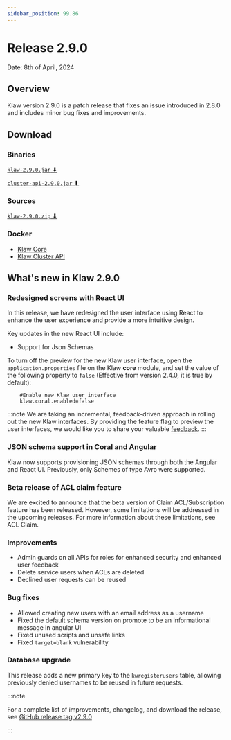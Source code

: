 ```yaml
---
sidebar_position: 99.86
---
```


# Release 2.9.0

Date: 8th of April, 2024

## Overview

Klaw version 2.9.0 is a patch release that fixes an issue introduced in 2.8.0 and includes minor bug fixes and improvements.

## Download

### Binaries

[`klaw-2.9.0.jar` ⬇︎](https://github.com/Aiven-Open/klaw/releases/download/v2.9.0/klaw-2.9.0.jar)

[`cluster-api-2.9.0.jar` ⬇](https://github.com/Aiven-Open/klaw/releases/download/v2.9.0/cluster-api-2.9.0.jar)

### Sources

[`klaw-2.9.0.zip` ⬇](https://github.com/Aiven-Open/klaw/archive/refs/tags/v2.9.0.zip)

### Docker

- [Klaw Core](https://hub.docker.com/r/aivenoy/klaw-core)
- [Klaw Cluster API](https://hub.docker.com/r/aivenoy/klaw-cluster-api)

## What's new in Klaw 2.9.0

### Redesigned screens with React UI

In this release, we have redesigned the user interface using React to enhance the user experience and provide a more intuitive design.

Key updates in the new React UI include:

- Support for Json Schemas

To turn off the preview for the new Klaw user interface, open the
`application.properties` file on the Klaw **core** module, and set the
value of the following property to `false` (Effective from version 2.4.0, it
is true by default):

```properties
    #Enable new Klaw user interface
    klaw.coral.enabled=false
```

:::note
We are taking an incremental, feedback-driven approach in rolling out
the new Klaw interfaces. By providing the feature flag to preview the user
interfaces, we would like you to share your valuable
[feedback](https://github.com/aiven/klaw/issues/new?assignees=&labels=&template=03_feature.md).
:::

### JSON schema support in Coral and Angular

Klaw now supports provisioning JSON schemas through both the Angular and React UI. Previously, only Schemes of type Avro were supported.

### Beta release of ACL claim feature

We are excited to announce that the beta version of Claim ACL/Subscription feature has been released. However, some limitations will be addressed in the upcoming releases. For more information about these limitations, see ACL Claim.

### Improvements

- Admin guards on all APIs for roles for enhanced security and enhanced user feedback
- Delete service users when ACLs are deleted
- Declined user requests can be reused

### Bug fixes

- Allowed creating new users with an email address as a username
- Fixed the default schema version on promote to be an informational message in angular UI
- Fixed unused scripts and unsafe links
- Fixed `target=blank` vulnerability

### Database upgrade

This release adds a new primary key to the `kwregisterusers` table, allowing previously denied usernames to be reused in future requests.

:::note

For a complete list of improvements, changelog, and download the
release, see [GitHub release tag v2.9.0](https://github.com/aiven/klaw/releases/tag/v2.9.0)

:::
